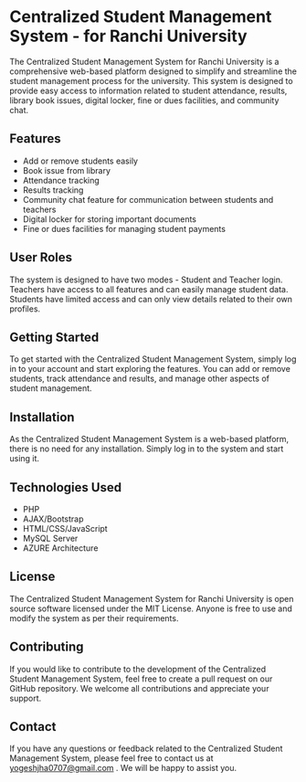 # Centralized Student Management System - for Ranchi University 

The Centralized Student Management System for Ranchi University is a comprehensive web-based platform designed to simplify and streamline the student management process for the university. This system is designed to provide easy access to information related to student attendance, results, library book issues, digital locker, fine or dues facilities, and community chat.

## Features
- Add or remove students easily
- Book issue from library
- Attendance tracking
- Results tracking
- Community chat feature for communication between students and teachers
- Digital locker for storing important documents
- Fine or dues facilities for managing student payments

## User Roles
The system is designed to have two modes - Student and Teacher login. Teachers have access to all features and can easily manage student data. Students have limited access and can only view details related to their own profiles.

## Getting Started
To get started with the Centralized Student Management System, simply log in to your account and start exploring the features. You can add or remove students, track attendance and results, and manage other aspects of student management.

## Installation
As the Centralized Student Management System is a web-based platform, there is no need for any installation. Simply log in to the system and start using it.

## Technologies Used
- PHP
- AJAX/Bootstrap
- HTML/CSS/JavaScript
- MySQL Server
- AZURE Architecture

## License
The Centralized Student Management System for Ranchi University is open source software licensed under the MIT License. Anyone is free to use and modify the system as per their requirements.

## Contributing
If you would like to contribute to the development of the Centralized Student Management System, feel free to create a pull request on our GitHub repository. We welcome all contributions and appreciate your support.

## Contact
If you have any questions or feedback related to the Centralized Student Management System, please feel free to contact us at yogeshjha0707@gmail.com . We will be happy to assist you.
